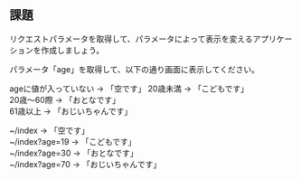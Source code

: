 ## 課題
リクエストパラメータを取得して、パラメータによって表示を変えるアプリケーションを作成しましょう。

パラメータ「age」を取得して、以下の通り画面に表示してください。

ageに値が入っていない -> 「空です」
20歳未満 -> 「こどもです」  
20歳～60際 -> 「おとなです」  
61歳以上 -> 「おじいちゃんです」  


~/index → 「空です」  
~/index?age=19 -> 「こどもです」  
~/index?age=30 -> 「おとなです」  
~/index?age=70 -> 「おじいちゃんです」  
